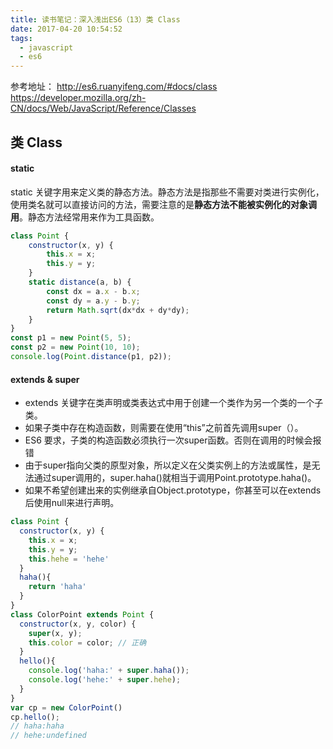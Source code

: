 ```yaml
---
title: 读书笔记：深入浅出ES6（13）类 Class
date: 2017-04-20 10:54:52
tags:
  - javascript
  - es6
---
```


参考地址：
http://es6.ruanyifeng.com/#docs/class
https://developer.mozilla.org/zh-CN/docs/Web/JavaScript/Reference/Classes

## 类 Class

#### static

static 关键字用来定义类的静态方法。静态方法是指那些不需要对类进行实例化，使用类名就可以直接访问的方法，需要注意的是**静态方法不能被实例化的对象调用**。静态方法经常用来作为工具函数。

```javascript
class Point {
    constructor(x, y) {
        this.x = x;
        this.y = y;
    }
    static distance(a, b) {
        const dx = a.x - b.x;
        const dy = a.y - b.y;
        return Math.sqrt(dx*dx + dy*dy);
    }
}
const p1 = new Point(5, 5);
const p2 = new Point(10, 10);
console.log(Point.distance(p1, p2));
```

#### extends & super
- extends 关键字在类声明或类表达式中用于创建一个类作为另一个类的一个子类。
- 如果子类中存在构造函数，则需要在使用“this”之前首先调用super（）。
- ES6 要求，子类的构造函数必须执行一次super函数。否则在调用的时候会报错
- 由于super指向父类的原型对象，所以定义在父类实例上的方法或属性，是无法通过super调用的，super.haha()就相当于调用Point.prototype.haha()。
- 如果不希望创建出来的实例继承自Object.prototype，你甚至可以在extends后使用null来进行声明。
```javascript
class Point {
  constructor(x, y) {
    this.x = x;
    this.y = y;
    this.hehe = 'hehe'
  }
  haha(){
    return 'haha'
  }
}
class ColorPoint extends Point {
  constructor(x, y, color) {
    super(x, y);
    this.color = color; // 正确
  }
  hello(){
    console.log('haha:' + super.haha());
    console.log('hehe:' + super.hehe);
  }
}
var cp = new ColorPoint()
cp.hello();
// haha:haha
// hehe:undefined
```
